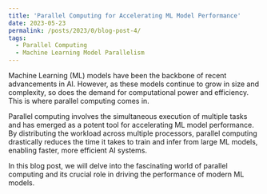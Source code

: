 ```yaml
---
title: 'Parallel Computing for Accelerating ML Model Performance'
date: 2023-05-23
permalink: /posts/2023/0/blog-post-4/
tags:
  - Parallel Computing
  - Machine Learning Model Parallelism
---
```

Machine Learning (ML) models have been the backbone of recent advancements in AI. However, as these models continue to grow in size and complexity, so does the demand for computational power and efficiency. This is where parallel computing comes in.

Parallel computing involves the simultaneous execution of multiple tasks and has emerged as a potent tool for accelerating ML model performance. By distributing the workload across multiple processors, parallel computing drastically reduces the time it takes to train and infer from large ML models, enabling faster, more efficient AI systems.

In this blog post, we will delve into the fascinating world of parallel computing and its crucial role in driving the performance of modern ML models.


